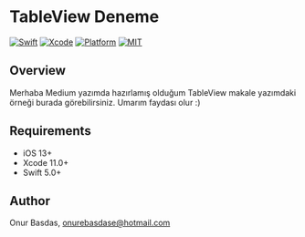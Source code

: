 # TableView Deneme

[![Swift](https://img.shields.io/badge/Swift-5-orange.svg)](https://swift.org)
[![Xcode](https://img.shields.io/badge/Xcode-12.4-blue.svg)](https://developer.apple.com/xcode)
[![Platform](https://img.shields.io/badge/platforms-iOS%20%7C%20-green.svg)](https://github.com/sozman/instagram-clone-swiftUI.git)
[![MIT](https://img.shields.io/badge/licenses-MIT-red.svg)](https://opensource.org/licenses/MIT)

## Overview
Merhaba Medium yazımda hazırlamış olduğum TableView makale yazımdaki örneği burada görebilirsiniz. Umarım faydası olur :)

## Requirements
* iOS 13+
* Xcode 11.0+
* Swift 5.0+

## Author
Onur Basdas, onurebasdase@hotmail.com



